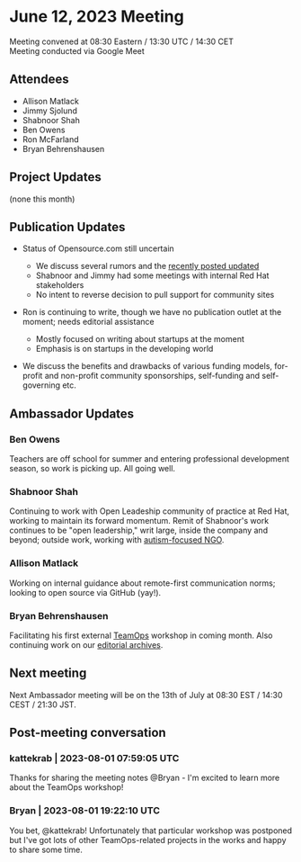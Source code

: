 # June 12, 2023 Meeting
Meeting convened at 08:30 Eastern / 13:30 UTC / 14:30 CET  
Meeting conducted via Google Meet

## Attendees

* Allison Matlack
* Jimmy Sjolund
* Shabnoor Shah
* Ben Owens
* Ron McFarland
* Bryan Behrenshausen

## Project Updates

(none this month)

## Publication Updates

* Status of Opensource.com still uncertain
    * We discuss several rumors and the [recently posted updated](https://opensource.com/article/23/6/new-developments-opensourcecom)
    * Shabnoor and Jimmy had some meetings with internal Red Hat stakeholders
    * No intent to reverse decision to pull support for community sites

* Ron is continuing to write, though we have no publication outlet at the moment; needs editorial assistance
    * Mostly focused on writing about startups at the moment
    * Emphasis is on startups in the developing world

* We discuss the benefits and drawbacks of various funding models, for-profit and non-profit community sponsorships, self-funding and self-governing etc.

## Ambassador Updates

### Ben Owens
Teachers are off school for summer and entering professional development season, so work is picking up. All going well.

### Shabnoor Shah
Continuing to work with Open Leadeship community of practice at Red Hat, working to maintain its forward momentum. Remit of Shabnoor's work continues to be "open leadership," writ large, inside the company and beyond; outside work, working with [autism-focused NGO](https://i-am-autism.org.uk/).

### Allison Matlack
Working on internal guidance about remote-first communication norms; looking to open source via GitHub (yay!).

### Bryan Behrenshausen
Facilitating his first external [TeamOps](https://about.gitlab.com/teamops/) workshop in coming month. Also continuing work on our [editorial archives](https://github.com/open-organization/editorial/tree/master).

## Next meeting
Next Ambassador meeting will be on the 13th of July at 08:30 EST / 14:30 CEST / 21:30 JST.

## Post-meeting conversation

### kattekrab | 2023-08-01 07:59:05 UTC

Thanks for sharing the meeting notes @Bryan - I'm excited to learn more about the TeamOps workshop!

### Bryan | 2023-08-01 19:22:10 UTC

You bet, @kattekrab! Unfortunately that particular workshop was postponed but I've got lots of other TeamOps-related projects in the works and happy to share some time.


